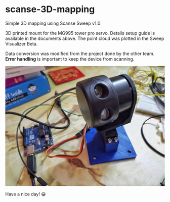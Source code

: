 # scanse-3D-mapping
Simple 3D mapping using Scanse Sweep v1.0

3D printed mount for the MG995 tower pro servo.
Details setup guide is available in the documents above.
The point cloud was plotted in the Sweep Visualizer Beta.

Data conversion was modified from the project done by the other team.
**Error handling** is important to keep the device from scanning.

![mapping device](https://github.com/jacklim5400/scanse-3D-mapping/blob/master/Examples/Picture%20of%20environment/sweepDevice.jpg)

Have a nice day! :grinning:
